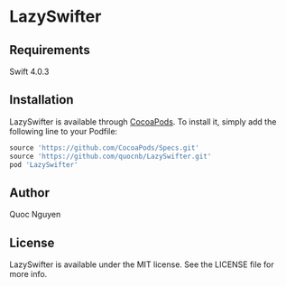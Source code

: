 # LazySwifter
<!---
[![CI Status](http://img.shields.io/travis/quocnb/LazySwifter.svg?style=flat)](https://travis-ci.org/quocnb/LazySwifter)
[![Version](https://img.shields.io/cocoapods/v/LazySwifter.svg?style=flat)](http://cocoapods.org/pods/LazySwifter)
[![License](https://img.shields.io/cocoapods/l/LazySwifter.svg?style=flat)](http://cocoapods.org/pods/LazySwifter)
[![Platform](https://img.shields.io/cocoapods/p/LazySwifter.svg?style=flat)](http://cocoapods.org/pods/LazySwifter)
-->

## Requirements

Swift 4.0.3

## Installation

LazySwifter is available through [CocoaPods](http://cocoapods.org). To install
it, simply add the following line to your Podfile:

```ruby
source 'https://github.com/CocoaPods/Specs.git'
source 'https://github.com/quocnb/LazySwifter.git'
pod 'LazySwifter'
```

## Author

Quoc Nguyen

## License

LazySwifter is available under the MIT license. See the LICENSE file for more info.
